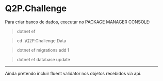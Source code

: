 # Q2P.Challenge

Para criar banco de dados, executar no PACKAGE MANAGER CONSOLE:

> dotnet ef

> cd .\Q2P.Challenge.Data

> dotnet ef migrations add 1

> dotnet ef database update


-------------------------------------------------------------------------------------------


Ainda pretendo incluir fluent validator nos objetos recebidos via api.
